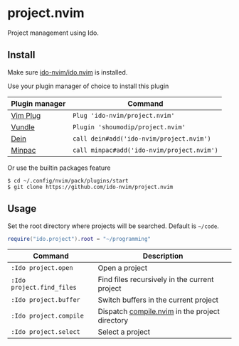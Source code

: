 # project.nvim
Project management using Ido.

## Install
Make sure [ido-nvim/ido.nvim](https://github.com/ido-nvim/ido.nvim) is installed.

Use your plugin manager of choice to install this plugin

| Plugin manager                                    | Command                                    |
| ------------------------------------------------- | ------------------------------------------ |
| [Vim Plug](https://github.com/junegunn/vim-plug)  | `Plug 'ido-nvim/project.nvim'`             |
| [Vundle](https://github.com/VundleVim/Vundle.vim) | `Plugin 'shoumodip/project.nvim'`          |
| [Dein](https://github.com/Shougo/dein.vim)        | `call dein#add('ido-nvim/project.nvim')`   |
| [Minpac](https://github.com/k-takata/minpac)      | `call minpac#add('ido-nvim/project.nvim')` |

Or use the builtin packages feature

```console
$ cd ~/.config/nvim/pack/plugins/start
$ git clone https://github.com/ido-nvim/project.nvim
```

## Usage
Set the root directory where projects will be searched. Default is `~/code`.

```lua
require("ido.project").root = "~/programming"
```

| Command                   | Description                                                                                 |
| ------------------------- | ------------------------------------------------------------------------------------------- |
| `:Ido project.open`       | Open a project                                                                              |
| `:Ido project.find_files` | Find files recursively in the current project                                               |
| `:Ido project.buffer`     | Switch buffers in the current project                                                       |
| `:Ido project.compile`    | Dispatch [compile.nvim](https://github.com/shoumodip/compile.nvim) in the project directory |
| `:Ido project.select`     | Select a project                                                                            |
